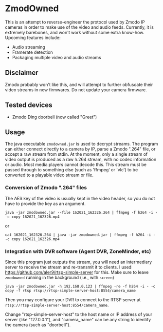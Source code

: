 # ZmodOwned

This is an attempt to reverse-engineer the protocol used by Zmodo IP cameras in order to make use of the video and audio feeds. Currently, it is extremely barebones, and won't work without some extra know-how. Upcoming features include:

- Audio streaming
- Framerate detection
- Packaging multiple video and audio streams

## Disclaimer

Zmodo probably won't like this, and will attempt to further obfuscate their video streams in new firmwares. Do not update your camera firmware.

## Tested devices

- Zmodo Ding doorbell (now called "Greet")

## Usage

The java executable `zmodowned.jar` is used to decrypt streams. The program can either connect directly to a camera by IP, parse a Zmodo ".264" file, or accept a raw stream from stdin. At the moment, only a single stream of video output is produced as a raw h.264 stream, with no codec information or audio. Most media players cannot decode this. This stream must be passed through to something else (such as 'ffmpeg' or 'vlc') to be converted to a playable video stream or file.

### Conversion of Zmodo ".264" files

The AES key of the video is usually kept in the video header, so you do not have to provide the key as an argument.

    java -jar zmodowned.jar --file 162021_162326.264 | ffmpeg -f h264 -i - -c copy 162021_162326.mp4
    
or

    cat 162021_162326.264 | java -jar zmodowned.jar | ffmpeg -f h264 -i - -c copy 162021_162326.mp4
    
### Integration with DVR software (Agent DVR, ZoneMinder, etc)

Since this program just outputs the stream, you will need an intermediary server to receive the stream and re-transmit it to clients. I used https://github.com/aler9/rtsp-simple-server for this. Make sure to leave `zmodowned` running in the background (i.e., with  `screen`)

    java -jar zmodowned.jar -h 192.168.0.123 | ffmpeg -re -f h264 -i - -c copy -f rtsp rtsp://rtsp-simple-server-host:8554/camera_name
    
Then you may configure your DVR to connect to the RTSP server at `rtsp://rtsp-simple-server-host:8554/camera_name`.

Change "rtsp-simple-server-host" to the host name or IP address of your server (like "127.0.0.1"), and "camera_name" can be any string to identify the camera (such as "doorbell").
